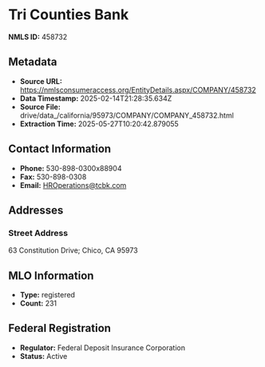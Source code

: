 # Tri Counties Bank

**NMLS ID:** 458732

## Metadata
- **Source URL:** https://nmlsconsumeraccess.org/EntityDetails.aspx/COMPANY/458732
- **Data Timestamp:** 2025-02-14T21:28:35.634Z
- **Source File:** drive/data_/california/95973/COMPANY/COMPANY_458732.html
- **Extraction Time:** 2025-05-27T10:20:42.879055

## Contact Information
- **Phone:** 530-898-0300x88904
- **Fax:** 530-898-0308
- **Email:** HROperations@tcbk.com

## Addresses
### Street Address
63 Constitution Drive; Chico, CA 95973

## MLO Information
- **Type:** registered
- **Count:** 231

## Federal Registration
- **Regulator:** Federal Deposit Insurance Corporation
- **Status:** Active
